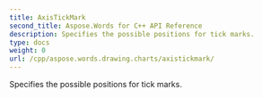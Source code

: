 ```yaml
---
title: AxisTickMark
second_title: Aspose.Words for C++ API Reference
description: Specifies the possible positions for tick marks. 
type: docs
weight: 0
url: /cpp/aspose.words.drawing.charts/axistickmark/
---
```


Specifies the possible positions for tick marks. 

